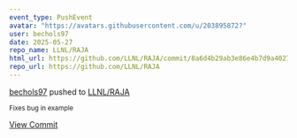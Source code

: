 ```yaml
---
event_type: PushEvent
avatar: "https://avatars.githubusercontent.com/u/203895872?"
user: bechols97
date: 2025-05-27
repo_name: LLNL/RAJA
html_url: https://github.com/LLNL/RAJA/commit/8a6d4b29ab3e86e4b7d9a4027176082f0aeedf98
repo_url: https://github.com/LLNL/RAJA
---
```


<a href='https://github.com/bechols97' target='_blank'>bechols97</a> pushed to <a href='https://github.com/LLNL/RAJA' target='_blank'>LLNL/RAJA</a>

<small>Fixes bug in example</small>

<a href='https://github.com/LLNL/RAJA/commit/8a6d4b29ab3e86e4b7d9a4027176082f0aeedf98' target='_blank'>View Commit</a>